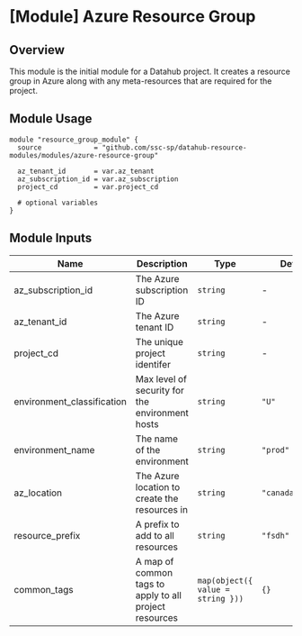 # [Module] Azure Resource Group

## Overview

This module is the initial module for a Datahub project. It creates a resource group in Azure along with any meta-resources that are required for the project.

## Module Usage

```hcl
module "resource_group_module" {
  source             = "github.com/ssc-sp/datahub-resource-modules/modules/azure-resource-group"

  az_tenant_id       = var.az_tenant
  az_subscription_id = var.az_subscription
  project_cd         = var.project_cd

  # optional variables
}
```

## Module Inputs

| Name                       | Description                                            | Type                              | Default           | Required |
| -------------------------- | ------------------------------------------------------ | --------------------------------- | ----------------- | :------: |
| az_subscription_id         | The Azure subscription ID                              | `string`                          | -                 |   yes    |
| az_tenant_id               | The Azure tenant ID                                    | `string`                          | -                 |   yes    |
| project_cd                 | The unique project identifer                           | `string`                          | -                 |   yes    |
| environment_classification | Max level of security for the environment hosts        | `string`                          | `"U"`             |    no    |
| environment_name           | The name of the environment                            | `string`                          | `"prod"`          |    no    |
| az_location                | The Azure location to create the resources in          | `string`                          | `"canadacentral"` |    no    |
| resource_prefix            | A prefix to add to all resources                       | `string`                          | `"fsdh"`          |    no    |
| common_tags                | A map of common tags to apply to all project resources | `map(object({ value = string }))` | `{}`              |    no    |

